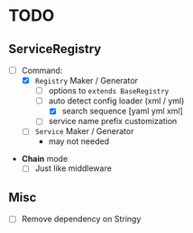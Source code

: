 # TODO

## ServiceRegistry

-   [ ] Command:
    -   [x] `Registry` Maker / Generator
        -   [ ] options to `extends BaseRegistry`
        -   [ ] auto detect config loader (xml / yml)
            -   [x] search sequence [yaml yml xml]
        -   [ ] service name prefix customization
    -   [ ] `Service` Maker / Generator
        -   may not needed
-   **Chain** mode
    -   [ ] Just like middleware

## Misc

-   [ ] Remove dependency on Stringy

